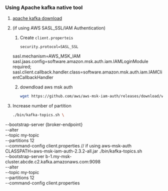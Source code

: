 
### Using Apache kafka native tool

1. [apache kafka download](https://kafka.apache.org/downloads)
2. (if using AWS SASL_SSL/IAM Authentication)
	1. Create `client.properteis`
	   ```properties
	   security.protocol=SASL_SSL
	sasl.mechanism=AWS_MSK_IAM
	sasl.jaas.config=software.amazon.msk.auth.iam.IAMLoginModule required;
	sasl.client.callback.handler.class=software.amazon.msk.auth.iam.IAMClientCallbackHandler

	2. downdload aws msk auth
		```bash
		wget https://github.com/aws/aws-msk-iam-auth/releases/download/v2.3.2/aws-msk-iam-auth-2.3.2-all.jar
1. Increase number of partition
	```bash
	./bin/kafka-topics.sh \
  --bootstrap-server {broker-endpoint} \
  --alter \
  --topic my-topic \
  --partitions 12 \
  --command-config client.properties
  // if using aws-msk-auth
  CLASSPATH=aws-msk-iam-auth-2.3.2-all.jar ./bin/kafka-topics.sh \
  --bootstrap-server b-1.my-msk-cluster.abcde.c2.kafka.amazonaws.com:9098 \
  --alter \
  --topic my-topic \
  --partitions 12 \
  --command-config client.properties
